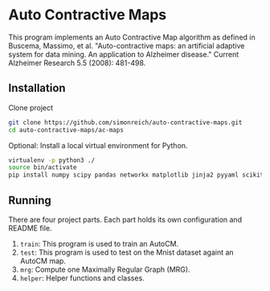 # Auto Contractive Maps

This program implements an Auto Contractive Map algorithm as defined in Buscema, Massimo, et al. "Auto-contractive maps: an artificial adaptive system for data mining. An application to Alzheimer disease." Current Alzheimer Research 5.5 (2008): 481-498.

## Installation

Clone project

```bash
git clone https://github.com/simonreich/auto-contractive-maps.git
cd auto-contractive-maps/ac-maps
```

Optional: Install a local virtual environment for Python.

```bash
virtualenv -p python3 ./
source bin/activate
pip install numpy scipy pandas networkx matplotlib jinja2 pyyaml scikit-learn
```

## Running

There are four project parts. Each part holds its own configuration and README file.

1.  `train`: This program is used to train an AutoCM.
2.  `test`: This program is used to test on the Mnist dataset againt an AutoCM map.
3.  `mrg`: Compute one Maximally Regular Graph (MRG).
4.  `helper`: Helper functions and classes.
